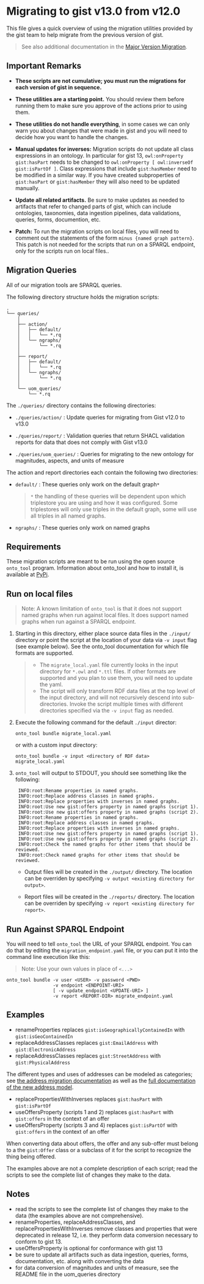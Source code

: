 # Migrating to gist v13.0 from v12.0

This file gives a quick overview of using the migration utilities provided
by the gist team to help migrate from the previous version of gist.

> See also additional documentation in the [Major Version Migration](../../docs/MajorVersionMigration.md).

## Important Remarks

- **These scripts are not cumulative; you must run the migrations for each version of gist
  in sequence.**

- **These utilities are a starting point.** You should review them before running
  them to make sure you approve of the actions prior to using them.

- **These utilities do not handle everything**, in some cases we can only warn you
  about changes that were made in gist and you will need to decide how you want
  to handle the changes.

- **Manual updates for inverses:** Migration scripts do not update all class expressions in an ontology. In particular for gist 13, `owl:onProperty gist:hasPart` needs to be changed to `owl:onProperty [ owl:inverseOf gist:isPartOf ]`. Class expressions that include `gist:hasMember` need to be modified in a similar way. If you have created subproperties of `gist:hasPart` or `gist:hasMember` they will also need to be updated manually.

- **Update all related artifacts.** Be sure to make updates as needed to artifacts that refer to changed parts of gist, which can include ontologies, taxonomies, data ingestion pipelines, data validations, queries, forms, documention, etc.

- **Patch:** To run the migration scripts on local files, you will need to comment out the statements of the form `minus {named graph pattern}`. This patch is not needed for the scripts that run on a SPARQL endpoint, only for the scripts run on local files..

## Migration Queries

All of our migration tools are SPARQL queries.

The following directory structure holds the migration scripts:

    .
    └── queries/
        │
        ├── action/
        │   ├── default/
        │   │   └── *.rq
        │   └── ngraphs/
        │       └── *.rq
        │
        ├── report/
        │   ├── default/
        │   │   └── *.rq
        │   └── ngraphs/
        │       └── *.rq
        │
        └── uom_queries/
            └── *.rq

The `./queries/` directory contains the following directories:

- `./queries/action/` : Update queries for migrating from Gist v12.0 to v13.0

- `./queries/report/` : Validation queries that return SHACL validation reports for data that does not comply with Gist v13.0

- `./queries/uom_queries/` : Queries for migrating to the new ontology for magnitudes, aspects, and units of measure

The action and report directories each contain the following two directories:

- `default/` : These queries only work on the default graph`*`

  > `*` the handling of these queries will be dependent upon which triplestore you are using and how it was configured. Some triplestores will only use
  > triples in the default graph, some will use all triples in all named graphs.

- `ngraphs/` : These queries only work on named graphs

## Requirements

These migration scripts are meant to be run using the open source `onto_tool`
program. Information about onto_tool and how to install it, is available at
[PyPi](https://pypi.org/project/onto-tool).

## Run on local files

> Note: A known limitation of `onto_tool` is that it does not support named graphs when run against local files. It does support named graphs when run against a SPARQL endpoint.

1. Starting in this directory, either place source data files in the `./input/` directory or point the script at the location of your data via `-v input` flag (see example below). See the onto_tool documentation for which file formats are supported.

   > - The `migrate_local.yaml` file currently looks in the input directory for `*.owl` and `*.ttl` files. If other formats are supported and you plan to use them, you will need to update the yaml.
   > - The script will only transform RDF data files at the top level of the input directory, and will not recursively descend into sub-directories. Invoke the script multiple times with different directories specified via the `-v input` flag as needed.

2. Execute the following command for the default `./input` director:

   ```shell
   onto_tool bundle migrate_local.yaml
   ```

   or with a custom input directory:

   ```shell
   onto_tool bundle -v input <directory of RDF data> migrate_local.yaml
   ```

3. `onto_tool` will output to STDOUT, you should see something like the following:

        INFO:root:Rename properties in named graphs.
        INFO:root:Replace address classes in named graphs.
        INFO:root:Replace properties with inverses in named graphs.
        INFO:root:Use new gist:offers property in named graphs (script 1).
        INFO:root:Use new gist:offers property in named graphs (script 2).
        INFO:root:Rename properties in named graphs.
        INFO:root:Replace address classes in named graphs.
        INFO:root:Replace properties with inverses in named graphs.
        INFO:root:Use new gist:offers property in named graphs (script 1).
        INFO:root:Use new gist:offers property in named graphs (script 2).
        INFO:root:Check the named graphs for other items that should be reviewed.
        INFO:root:Check named graphs for other items that should be reviewed.

   - Output files will be created in the `./output/` directory. The location can be overriden by specifying `-v output <existing directory for output>`.

   - Report files will be created in the `./reports/` directory. The location can be overriden by specifying `-v report <existing directory for report>`.

## Run Against SPARQL Endpoint

You will need to tell `onto_tool` the URL of your SPARQL endpoint. You can do that
by editing the `migration_endpoint.yaml` file, or you can put it into the command
line execution like this:

> Note: Use your own values in place of `<...>`

```shell
onto_tool bundle -v user <USER> -v password <PWD>
                 -v endpoint <ENDPOINT-URI>
                 [ -v update_endpoint <UPDATE-URI> ]
                 -v report <REPORT-DIR> migrate_endpoint.yaml
```

## Examples

- renameProperties replaces `gist:isGeographicallyContainedIn` with `gist:isGeoContainedIn`
- replaceAddressClasses replaces `gist:EmailAddress` with `gist:ElectronicAddress`
- replaceAddressClasses replaces `gist:StreetAddress` with `gist:PhysicalAddress`

The different types and uses of addresses can be modeled as categories; see [the address migration documentation](./AddressMigration.md) as well as the [full documentation of the new address model](../../docs/models/AddressGuidance.md).

- replacePropertiesWithInverses replaces `gist:hasPart` with `gist:isPartOf`
- useOffersProperty (scripts 1 and 2) replaces `gist:hasPart` with `gist:offers` in the context of an offer
- useOffersProperty (scripts 3 and 4) replaces `gist:isPartOf` with `gist:offers` in the context of an offer

When converting data about offers, the offer and any sub-offer must belong to a the `gist:Offer` class or a subclass of it for the script to recognize the thing being offered.

The examples above are not a complete description of each script; read the scripts to see the complete list of changes they make to the data.

## Notes

- read the scripts to see the complete list of changes they make to the data (the examples above are not comprehensive).
- renameProperties, replaceAddressClasses, and replacePropertiesWithInverses remove classes and properties that were deprecated in release 12, i.e. they perform data conversion necessary to conform to gist 13.
- useOffersProperty is optional for conformance with gist 13
- be sure to update all artifacts such as data ingestion, queries, forms, documentation, etc. along with converting the data
- for data conversion of magnitudes and units of measure, see the README file in the uom_queries directory
